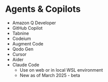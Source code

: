 # Agents & Copilots

* Amazon Q Developer
* GitHub Copilot
* Tabnine
* Codeium
* Augment Code
* Qodo Gen
* Cursor
* Aider
* Claude Code
  * Use on web or in local WSL environment
  * New as of March 2025 - beta
